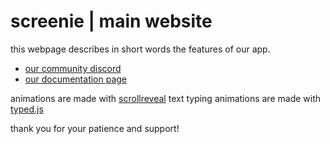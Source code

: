 # screenie | main website

this webpage describes in short words the features of our app.


- [our community discord](https://discord.gg/tsRDJTARnS)
- [our documentation page](https://docs.screenie.host)

animations are made with [scrollreveal](https://scrollrevealjs.org/)
text typing animations are made with [typed.js](https://github.com/mattboldt/typed.js)

thank you for your patience and support!